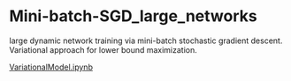 # Mini-batch-SGD_large_networks
large dynamic network training via mini-batch stochastic gradient descent. Variational approach for lower bound maximization. 


[VariationalModel.ipynb](https://githubtocolab.com/IgorBronzaCuerta/Mini-batch-SGD_large_networks/blob/main/VariationalModel.ipynb)

